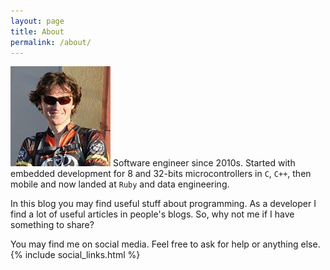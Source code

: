 ```yaml
---
layout: page
title: About
permalink: /about/
---
```


![MyPhoto](/assets/me.jpg) Software engineer since 2010s. Started with embedded development for 8 and 32-bits microcontrollers in `C`, `C++`, then mobile and now landed at `Ruby` and data engineering.

In this blog you may find useful stuff about programming. As a developer I find a lot of useful articles in people's blogs. So, why not me if I have something to share?

You may find me on social media. Feel free to ask for help or anything else.
{% include social_links.html %}
